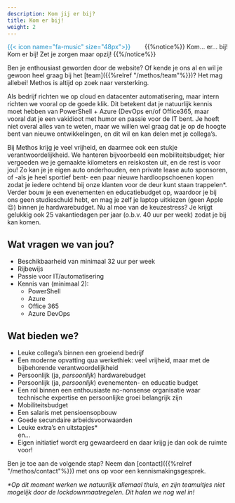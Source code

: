 ```yaml
---
description: Kom jij er bij?
title: Kom er bij!
weight: 2
---
```


<div style="float: left;color: #1e90c8; margin-right: 2rem;">{{< icon name="fa-music" size="48px">}}</div>
{{%notice%}}
	Kom... er... bij! Kom er bij! Zet je zorgen maar opzij! 
{{%/notice%}}


Ben je enthousiast geworden door de website? Of kende je ons al en wil je gewoon heel graag bij het [team]({{%relref "/methos/team"%}})? Het mag allebei! Methos is altijd op zoek naar versterking.

Als bedrijf richten we op cloud en datacenter automatisering, maar intern richten we vooral op de goede klik. Dit betekent dat je natuurlijk kennis moet hebben van PowerShell + Azure (DevOps en/of Office365, maar vooral dat je een vakidioot met humor en passie voor de IT bent. Je hoeft niet overal alles van te weten, maar we willen wel graag dat je op de hoogte bent van nieuwe ontwikkelingen, en dit wil en kan delen met je collega’s.

Bij Methos krijg je veel vrijheid, en daarmee ook een stukje verantwoordelijkheid. We hanteren bijvoorbeeld een mobiliteitsbudget; hier vergoeden we je gemaakte kilometers en reiskosten uit, en de rest is voor jou! Zo kan je je eigen auto onderhouden, een private lease auto sponsoren, of -als je heel sportief bent- een paar nieuwe hardloopschoenen kopen zodat je iedere ochtend bij onze klanten voor de deur kunt staan trappelen*. Verder bouw je een evenementen en educatiebudget op, waardoor je bij ons geen studieschuld hebt, en mag je zelf je laptop uitkiezen (geen Apple 😉) binnen je hardwarebudget. Nu al moe van de keuzestress? Je krijgt gelukkig ook 25 vakantiedagen per jaar (o.b.v. 40 uur per week) zodat je bij kan komen.

## Wat vragen we van jou?

* Beschikbaarheid van minimaal 32 uur per week
* Rijbewijs
* Passie voor IT/automatisering
* Kennis van (minimaal 2):
    * PowerShell
    * Azure
    * Office 365
    * Azure DevOps

## Wat bieden we?

* Leuke collega’s binnen een groeiend bedrijf
* Een moderne opvatting qua werkethiek: veel vrijheid, maar met de bijbehorende verantwoordelijkheid
* Persoonlijk (ja, *persoonlijk*) hardwarebudget
* Persoonlijk (ja, *persoonlijk*) evenementen- en educatie budget
* Een rol binnen een enthousiaste no-nonsense organisatie waar technische expertise en persoonlijke groei belangrijk zijn
* Mobiliteitsbudget
* Een salaris met pensioensopbouw
* Goede secundaire arbeidsvoorwaarden
* Leuke extra’s en uitstapjes*
<br>en...
* Eigen initiatief wordt erg gewaardeerd en daar krijg je dan ook de ruimte voor!
 
Ben je toe aan de volgende stap? Neem dan [contact]({{%relref "/methos/contact"%}}) met ons op voor een kennismakingsgesprek.

*\*Op dit moment werken we natuurlijk allemaal thuis, en zijn teamuitjes niet mogelijk door de lockdownmaatregelen. Dit halen we nog wel in!*